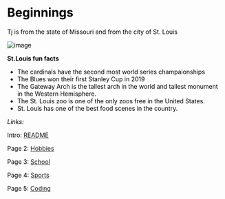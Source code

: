 <html><head><style>body {
   color: black;
}
</style></head><body><h1 id="beginnings">Beginnings</h1>
<p>Tj is from the state of Missouri and from the city of St. Louis</p>
<p><img src="https://user-images.githubusercontent.com/128004223/225741572-24fd3d9a-60b3-4424-b7fc-45375a8d298d.png" alt="image"></p>
<p><strong>St.Louis fun facts</strong></p>
<ul>
<li>The cardinals have the second most world series champaionships</li>
<li>The Blues won their first Stanley Cup in 2019</li>
<li>The Gateway Arch is the tallest arch in the world and tallest monument in the Western Hemisphere.</li>
<li>The St. Louis zoo is one of the only zoos free in the United States.</li>
<li>St. Louis has one of the best food scenes in the country.</li>
</ul>
<p><em>Links:</em></p>
<p>Intro: <a href="README.md">README</a></p>
<p>Page 2: <a href="Hobbies.md">Hobbies</a></p>
<p>Page 3: <a href="school.md">School</a> </p>
<p>Page 4: <a href="Sports.md">Sports</a></p>
<p>Page 5: <a href="Coding.md">Coding</a></p>
</body></html>
